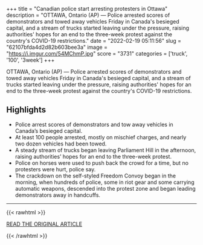 +++
title = "Canadian police start arresting protesters in Ottawa"
description = "OTTAWA, Ontario (AP) — Police arrested scores of demonstrators and towed away vehicles Friday in Canada's besieged capital, and a stream of trucks started leaving under the pressure, raising authorities' hopes for an end to the three-week protest against the country's COVID-19 restrictions."
date = "2022-02-19 05:11:56"
slug = "62107bfda4d2d82b603bee3a"
image = "https://i.imgur.com/54MChmP.jpg"
score = "3731"
categories = ['truck', '100', '3week']
+++

OTTAWA, Ontario (AP) — Police arrested scores of demonstrators and towed away vehicles Friday in Canada's besieged capital, and a stream of trucks started leaving under the pressure, raising authorities' hopes for an end to the three-week protest against the country's COVID-19 restrictions.

## Highlights

- Police arrest scores of demonstrators and tow away vehicles in Canada’s besieged capital.
- At least 100 people arrested, mostly on mischief charges, and nearly two dozen vehicles had been towed.
- A steady stream of trucks began leaving Parliament Hill in the afternoon, raising authorities’ hopes for an end to the three-week protest.
- Police on horses were used to push back the crowd for a time, but no protesters were hurt, police say.
- The crackdown on the self-styled Freedom Convoy began in the morning, when hundreds of police, some in riot gear and some carrying automatic weapons, descended into the protest zone and began leading demonstrators away in handcuffs.

---

{{< rawhtml >}}
  <p class="article-category">
    <a target="_blank" href="https://apnews.com/article/canada-truck-blockade-protest-coronavirus-police-1f2c87b2c31fef9cdce65449a0035334">READ THE ORIGINAL ARTICLE</a>
  </p>
{{< /rawhtml >}}
